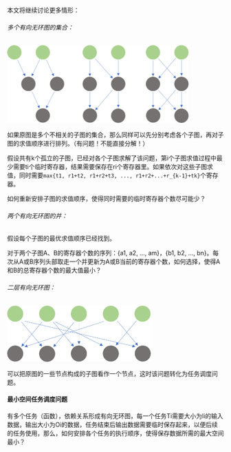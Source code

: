 本文将继续讨论更多情形：

###### 多个有向无环图的集合：

<img src="assets\register_allocation_on_dag\separate_subgraphs.png" height="180px">

如果原图是多个不相关的子图的集合，那么同样可以先分别考虑各个子图，再对子图的求值顺序进行排列。（有问题！不能直接分解！）

假设共有k个孤立的子图，已经对各个子图求解了该问题，第i个子图求值过程中最少需要ti个临时寄存器，结果需要保存在ri个寄存器里。如果依次对这些子图求值，同时需要`max{t1, r1+t2, r1+r2+t3, ..., r1+r2+...+r_{k-1}+tk}`个寄存器。

如何重新安排子图的求值顺序，使得同时需要的临时寄存器个数尽可能少？



###### 两个有向无环图的并：

假设每个子图的最优求值顺序已经找到。



对于两个子图A、B的寄存器个数的序列：{a1, a2, ..., am}，{b1, b2, ..., bn}。每次从A或B序列头部取走一个并更新为A或B当前的寄存器个数，如何选择，使得A和B的总寄存器个数的最大值最小？





###### 二层有向无环图：

<img src="assets\register_allocation_on_dag\bipartite_dag.png" height="130px">











可以把原图的一些节点构成的子图看作一个节点，这时该问题转化为任务调度问题。

#### 最小空间任务调度问题

有多个任务（函数），依赖关系形成有向无环图，每一个任务Ti需要大小为Ii的输入数据，输出大小为Oi的数据，任务结束后输出数据需要临时保存起来，以便后续的任务使用，那么，如何安排各个任务的执行顺序，使得保存数据所需的最大空间最小？

